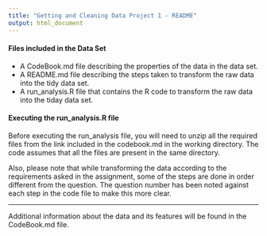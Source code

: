 ```yaml
---
title: "Getting and Cleaning Data Project 1 - README"
output: html_document
---
```


#### Files included in the Data Set
* A CodeBook.md file describing the properties of the data in the data set.
* A README.md file describing the steps taken to transform the raw data into the tidy data set.
* A run_analysis.R file that contains the R code to transform the raw data into the tiday data set.

#### Executing the run_analysis.R file
Before executing the run_analysis file, you will need to unzip all the required files from the link included in the codebook.md in the working directory. The code assumes that all the files are present in the same directory.

Also, please note that while transforming the data according to the requirements asked in the assignment, some of the steps are done in order different from the question. The question number has been noted against each step in the code file to make this more clear.

***
Additional information about the data and its features will be found in the CodeBook.md file.




